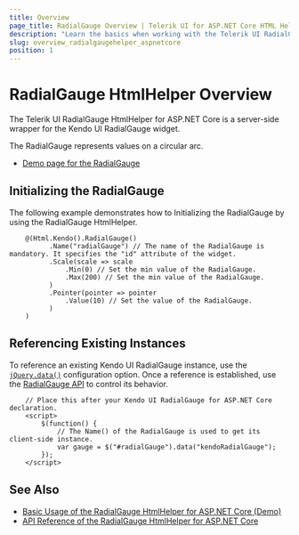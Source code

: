 ```yaml
---
title: Overview
page_title: RadialGauge Overview | Telerik UI for ASP.NET Core HTML Helpers
description: "Learn the basics when working with the Telerik UI RadialGauge HtmlHelper for ASP.NET Core (MVC 6 or ASP.NET Core MVC)."
slug: overview_radialgaugehelper_aspnetcore
position: 1
---
```


# RadialGauge HtmlHelper Overview

The Telerik UI RadialGauge HtmlHelper for ASP.NET Core is a server-side wrapper for the Kendo UI RadialGauge widget.

The RadialGauge represents values on a circular arc.

* [Demo page for the RadialGauge](https://demos.telerik.com/aspnet-core/radial-gauge/index)

## Initializing the RadialGauge

The following example demonstrates how to Initializing the RadialGauge by using the RadialGauge HtmlHelper.

```
    @(Html.Kendo().RadialGauge()
          .Name("radialGauge") // The name of the RadialGauge is mandatory. It specifies the "id" attribute of the widget.
          .Scale(scale => scale
              .Min(0) // Set the min value of the RadialGauge.
              .Max(200) // Set the min value of the RadialGauge.
          )
          .Pointer(pointer => pointer
              .Value(10) // Set the value of the RadialGauge.
          )
    )
```

## Referencing Existing Instances

To reference an existing Kendo UI RadialGauge instance, use the [`jQuery.data()`](https://api.jquery.com/jQuery.data/) configuration option. Once a reference is established, use the [RadialGauge API](/api/radialgauge#methods) to control its behavior.

        // Place this after your Kendo UI RadialGauge for ASP.NET Core declaration.
        <script>
            $(function() {
                // The Name() of the RadialGauge is used to get its client-side instance.
                var gauge = $("#radialGauge").data("kendoRadialGauge");
            });
        </script>

## See Also

* [Basic Usage of the RadialGauge HtmlHelper for ASP.NET Core (Demo)](https://demos.telerik.com/aspnet-core/radial-gauge/index)
* [API Reference of the RadialGauge HtmlHelper for ASP.NET Core](/api/radialgauge)

